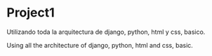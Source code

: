 # Project1

Utilizando toda la arquitectura de django, python, html y css, basico.

Using all the architecture of django, python, html and css, basic.
